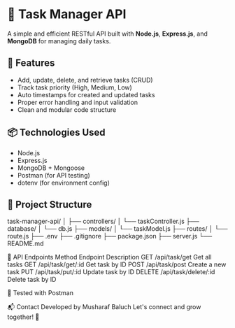 # 🧠 Task Manager API

A simple and efficient RESTful API built with **Node.js**, **Express.js**, and **MongoDB** for managing daily tasks.

## 🔧 Features

- Add, update, delete, and retrieve tasks (CRUD)
- Track task priority (High, Medium, Low)
- Auto timestamps for created and updated tasks
- Proper error handling and input validation
- Clean and modular code structure

## 📦 Technologies Used

- Node.js
- Express.js
- MongoDB + Mongoose
- Postman (for API testing)
- dotenv (for environment config)

## 📁 Project Structure

task-manager-api/
│
├── controllers/
│ └── taskController.js
├── database/
│ └── db.js
├── models/
│ └── taskModel.js
├── routes/
│ └── route.js
├── .env
├── .gitignore
├── package.json
├── server.js
└── README.md


🔌 API Endpoints
Method	Endpoint	Description
GET	/api/task/get	Get all tasks
GET	/api/task/get/:id	Get task by ID
POST	/api/task/post	Create a new task
PUT	/api/task/put/:id	Update task by ID
DELETE	/api/task/delete/:id	Delete task by ID

🧪 Tested with Postman


📬 Contact
Developed by Musharaf Baluch
Let's connect and grow together! 🌱